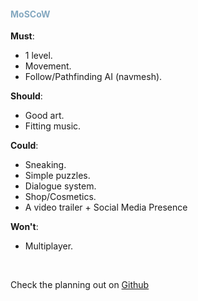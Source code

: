 <h4 style="color: rgb(132, 168, 192);">MoSCoW</h4>  

**Must**:
- 1 level.
- Movement.
- Follow/Pathfinding AI (navmesh).

**Should**:
- Good art.
- Fitting music.

**Could**: 
- Sneaking.
- Simple puzzles.
- Dialogue system.
- Shop/Cosmetics.
- A video trailer + Social Media Presence

**Won't**: 
- Multiplayer.
<br>

Check the planning out on [Github](https://github.com/oddsqrl/randolf/projects/1)
